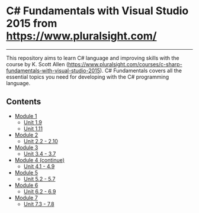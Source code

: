 # C# Fundamentals with Visual Studio 2015 from https://www.pluralsight.com/

------

This repository aims to learn C# language and improving skills with the course by K. Scott Allen (https://www.pluralsight.com/courses/c-sharp-fundamentals-with-visual-studio-2015).
C# Fundamentals covers all the essential topics you need for developing with the C# programming language.

## Contents

- [Module 1](module_01)
    - [Unit 1.9](module_01/unit_01_09)
    - [Unit 1.11](module_01/unit_01_11)
- [Module 2](module_02)
    - [Unit 2.2 - 2.10](module_02/unit_02_02)
- [Module 3](module_03)
    - [Unit 3.4 - 3.7](module_03/unit_03_04/)
- [Module 4 (continue)](module_03)
    - [Unit 4.1 - 4.9](module_03/unit_03_04/)
- [Module 5](module_05)
    - [Unit 5.2 - 5.7](module_05/unit_05_05/)
- [Module 6](module_06)
    - [Unit 6.2 - 6.9](module_06/unit_06_02/)
- [Module 7](module_07)
    - [Unit 7.3 - 7.8](module_07/unit_07_03/)